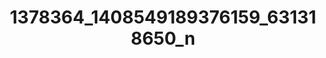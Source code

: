 ---
title: 1378364_1408549189376159_631318650_n
image: 1378364_1408549189376159_631318650_n.jpg
brand: outlet-sposo
layout: vestito
---